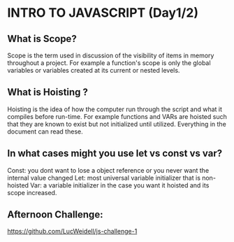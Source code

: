 # INTRO TO JAVASCRIPT (Day1/2)

## What is Scope?
Scope is the term used in discussion of the visibility of items in memory throughout a project.
For example a function's scope is only the global variables or variables created at its current or nested levels.

## What is Hoisting ?
Hoisting is the idea of how the computer run through the script and what it compiles before run-time.
For example functions and VARs are hoisted such that they are known to exist but not initialized until utilized. Everything in the document can read these.

## In what cases might you use let vs const vs var?
Const: you dont want to lose a object reference or you never want the internal value changed
Let: most universal variable initializer that is non-hoisted
Var: a variable initializer in the case you want it hoisted and its scope increased.

## Afternoon Challenge:
https://github.com/LucWeidell/js-challenge-1